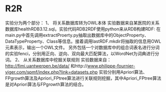 # R2R
实验分为两个部分：
1、	将关系数据库转为OWL本体
实验数据来自某医院的关系数据库healthRDB3.12.sql。实验代码RDB2RDF使用python来从RDB构建RDF:
在main.py中首先调用extractProerty.py抽取出数据库中的ObjectProperty、DataTypeProperty、Class等信息。接着调用lastRDF.mkdir将抽取的信息用OWL元素表示，输出一个OWL文件。
另外包括一个对数据库中的组合词表名进行分词的实验fenci，分别用正向、逆向、双向最大匹配算法，以WordNet为词典进行分词。
2、	从关系数据库中挖掘关联规则
实验数据来自：http://fimi.uantwerpen.be/data/ 和http://www.philippe-fournier-viger.com/spmf/index.php?link=datasets.php
实验分别用Apriori算法、FPgrowth算法及Apriori_FPtree算法进行关联规则挖掘，其中Apriori_FPtree算法是对Apriori算法与FPgrowth算法的结合。
